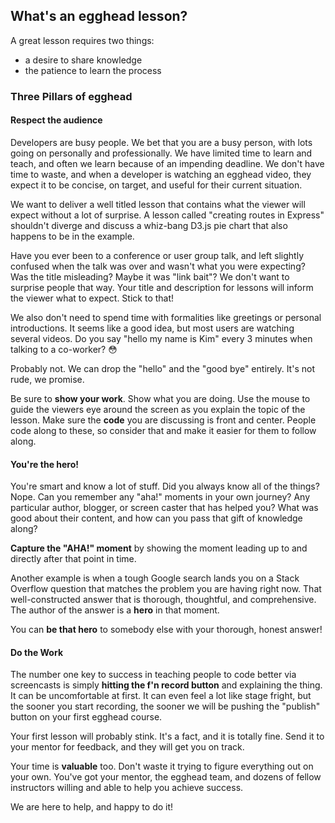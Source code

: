 ## What's an egghead lesson?

A great lesson requires two things:

* a desire to share knowledge
* the patience to learn the process

### Three Pillars of egghead

#### Respect the audience

Developers are busy people. We bet that you are a busy person, with lots going on personally and professionally. We have limited time to learn and teach, and often we learn because of an impending deadline. We don't have time to waste, and when a developer is watching an egghead video, they expect it to be concise, on target, and useful for their current situation.

We want to deliver a well titled lesson that contains what the viewer will expect without a lot of surprise. A lesson called "creating routes in Express" shouldn't diverge and discuss a whiz-bang D3.js pie chart that also happens to be in the example.

Have you ever been to a conference or user group talk, and left slightly confused when the talk was over and wasn't what you were expecting? Was the title misleading? Maybe it was "link bait"? We don't want to surprise people that way. Your title and description for lessons will inform the viewer what to expect. Stick to that!

We also don't need to spend time with formalities like greetings or personal introductions. It seems like a good idea, but most users are watching several videos. Do you say "hello my name is Kim" every 3 minutes when talking to a co-worker? 😳

Probably not. We can drop the "hello" and the "good bye" entirely. It's not rude, we promise.

Be sure to **show your work**. Show what you are doing. Use the mouse to guide the viewers eye around the screen as you explain the topic of the lesson. Make sure the **code** you are discussing is front and center. People code along to these, so consider that and make it easier for them to follow along.

#### You're the hero!

You're smart and know a lot of stuff. Did you always know all of the things? Nope. Can you remember any "aha!" moments in your own journey? Any particular author, blogger, or screen caster that has helped you? What was good about their content, and how can you pass that gift of knowledge along?

**Capture the "AHA!" moment** by showing the moment leading up to and directly after that point in time.

Another example is when a tough Google search lands you on a Stack Overflow question that matches the problem you are having right now. That well-constructed answer that is thorough, thoughtful, and comprehensive. The author of the answer is a **hero** in that moment.

You can **be that hero** to somebody else with your thorough, honest answer!

#### Do the Work

The number one key to success in teaching people to code better via screencasts is simply **hitting the f'n record button** and explaining the thing. It can be uncomfortable at first. It can even feel a lot like stage fright, but the sooner you start recording, the sooner we will be pushing the "publish" button on your first egghead course.

Your first lesson will probably stink. It's a fact, and it is totally fine. Send it to your mentor for feedback, and they will get you on track.

Your time is **valuable** too. Don't waste it trying to figure everything out on your own. You've got your mentor, the egghead team, and dozens of fellow instructors willing and able to help you achieve success.

We are here to help, and happy to do it!

